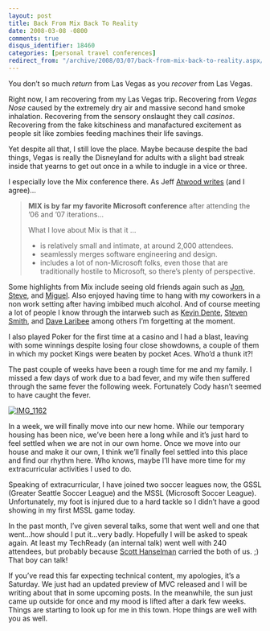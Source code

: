 ```yaml
---
layout: post
title: Back From Mix Back To Reality
date: 2008-03-08 -0800
comments: true
disqus_identifier: 18460
categories: [personal travel conferences]
redirect_from: "/archive/2008/03/07/back-from-mix-back-to-reality.aspx/"
---
```


You don’t so much *return* from Las Vegas as you *recover* from Las
Vegas.

Right now, I am recovering from my Las Vegas trip. Recovering from
*Vegas Nose* caused by the extremely dry air and massive second hand
smoke inhalation. Recovering from the sensory onslaught they call
*casinos*. Recovering from the fake kitschiness and manafactured
excitement as people sit like zombies feeding machines their life
savings.

Yet despite all that, I still love the place. Maybe because despite the
bad things, Vegas is really the Disneyland for adults with a slight bad
streak inside that yearns to get out once in a while to indugle in a
vice or three.

I especially love the Mix conference there. As Jeff [Atwood
writes](http://www.codinghorror.com/blog/archives/001068.html "See you at Mix")
(and I agree)...

> **MIX is by far my favorite Microsoft conference** after attending the
> ’06 and ’07 iterations...
>
> What I love about Mix is that it ...
>
> -   is relatively small and intimate, at around 2,000 attendees.
> -   seamlessly merges software engineering and design.
> -   includes a lot of non-Microsoft folks, even those that are
>     traditionally hostile to Microsoft, so there’s plenty of
>     perspective.

Some highlights from Mix include seeing old friends again such as
[Jon](http://weblogs.asp.net/jgalloway/ "Jon Galloway"),
[Steve](http://stevenharman.net/ "Steve Harman"), and
[Miguel](http://www.tirania.org/blog/ "Miguel de Icaza"). Also enjoyed
having time to hang with my coworkers in a non work setting after having
imbibed much alcohol. And of course meeting a lot of people I know
through the intarweb such as [Kevin
Dente](http://weblogs.asp.net/kdente/ "Kevin Dente"), [Steven
Smith](http://aspadvice.com/blogs/ssmith/ "Steven Smith"), and [Dave
Laribee](http://codebetter.com/blogs/david_laribee/ "Laribee") among
others I’m forgetting at the moment.

I also played Poker for the first time at a casino and I had a blast,
leaving with some winnings despite losing four close showdowns, a couple
of them in which my pocket Kings were beaten by pocket Aces. Who’d a
thunk it?!

The past couple of weeks have been a rough time for me and my family. I
missed a few days of work due to a bad fever, and my wife then suffered
through the same fever the following week. Fortunately Cody hasn’t
seemed to have caught the fever.

[![IMG\_1162](https://haacked.com/images/haacked_com/WindowsLiveWriter/BackFromMixBackToReality_149AA/IMG_1162_thumb.jpg)](https://haacked.com/images/haacked_com/WindowsLiveWriter/BackFromMixBackToReality_149AA/IMG_1162.jpg)

In a week, we will finally move into our new home. While our temporary
housing has been nice, we’ve been here a long while and it’s just hard
to feel settled when we are not in our own home. Once we move into our
house and make it our own, I think we’ll finally feel settled into this
place and find our rhythm here. Who knows, maybe I’ll have more time for
my extracurricular activities I used to do.

Speaking of extracurricular, I have joined two soccer leagues now, the
GSSL (Greater Seattle Soccer League) and the MSSL (Microsoft Soccer
League). Unfortunately, my foot is injured due to a hard tackle so I
didn’t have a good showing in my first MSSL game today.

In the past month, I’ve given several talks, some that went well and one
that went...how should I put it...very badly. Hopefully I will be asked
to speak again. At least my TechReady (an internal talk) went well with
240 attendees, but probably because [Scott
Hanselman](http://www.hanselman.com/blog/ "Scott Hanselman") carried the
both of us. ;) That boy can talk!

If you’ve read this far expecting technical content, my apologies, it’s
a Saturday. We just had an updated preview of MVC released and I will be
writing about that in some upcoming posts. In the meanwhile, the sun
just came up outside for once and my mood is lifted after a dark few
weeks. Things are starting to look up for me in this town. Hope things
are well with you as well.

